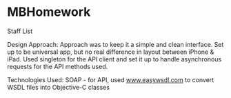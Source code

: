 MBHomework
==========

Staff List

Design Approach:
Approach was to keep it a simple and clean interface. Set up to be universal app, but no real difference in layout between iPhone & iPad. Used singleton for the API client and set it up to handle asynchronous requests for the API methods used. 

Technologies Used:
SOAP - for API, used www.easywsdl.com to convert WSDL files into Objective-C classes
